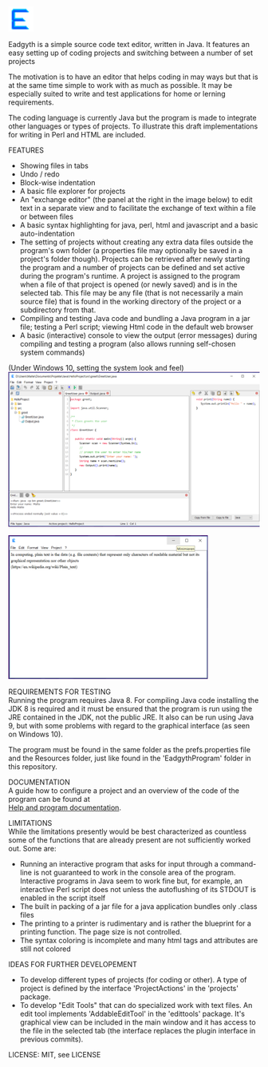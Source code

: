 <img src="images/EadgythIcon.png" width="50"/>
<p>Eadgyth is a simple source code text editor, written in Java. It features an easy setting
up of coding projects and switching between a number of set projects
<p>
The motivation is to have an editor that helps coding in may ways but that is at the
same time simple to work with as much as possible. It may be especially suited to write
and test applications for home or lerning requirements.
<p>
The coding language is currently Java but the program is made to integrate other languages
or types of projects. To illustrate this draft implementations for writing in Perl and HTML
are included.
<p>
FEATURES<br>
<ul>
   <li>Showing files in tabs</li>
   <li>Undo / redo</li>
   <li>Block-wise indentation</li>
   <li>A basic file explorer for projects</i>
   <li>An "exchange editor" (the panel at the right in the image below) to edit text in a
   separate view and to facilitate the exchange of text within a file or between files</li>
   <li>A basic syntax highlighting for java, perl, html and javascript and a basic
   auto-indentation</li>
   <li>The setting of projects without creating any extra data files outside the program's
   own folder (a properties file may optionally be saved in a project's folder though). Projects
   can be retrieved after newly starting the program and a number of projects can be defined
   and set active during the program's runtime. A project is assigned to the program when a file
   of that project is opened (or newly saved) and is in the selected tab. This file may be any
   file (that is not necessarily a main source file) that is found in the working directory
   of the project or a subdirectory from that.</li>
   <li>Compiling and testing Java code and bundling a Java program in a jar file; testing
   a Perl script; viewing Html code in the default web browser</li>
   <li>A basic (interactive) console to view the output (error messages) during compiling
   and testing a program (also allows running self-chosen system commands)</li>
</ul>
(Under Windows 10, setting the system look and feel)<br>
<img src="images/Windows10SystemLAF.png" width="550"/>
<p>
<img src="images/SimpleEditorView.png" width="400"/>
<p>
REQUIREMENTS FOR TESTING<br>
Running the program requires Java 8. For compiling Java code installing the JDK 8 is required
and it must be ensured that the program is run using the JRE contained in the JDK, not the
public JRE. It also can be run using Java 9, but with some problems with regard to the graphical
interface (as seen on Windows 10).
<p>
The program must be found in the same folder as the prefs.properties file and the Resources
folder, just like found in the 'EadgythProgram' folder in this repository.<p>
<p>
DOCUMENTATION<br>
A guide how to configure a project and an overview of the code of the program can be found at<br>
<a href="https://eadgyth.github.io/Programming-Editor/">
   Help and program documentation</a>.
<p>
LIMITATIONS<br>
While the limitations presently would be best characterized as countless some of the functions
that are already present are not sufficiently worked out. Some are:
<ul>
<li>Running an interactive program that asks for input through a command-line is not guaranteed
   to work in the console area of the program. Interactive programs in Java seem to work fine but,
   for example, an interactive Perl script does not unless the autoflushing of its STDOUT is enabled
   in the script itself</li>
<li>The built in packing of a jar file for a java application bundles only .class files</li>
<li>The printing to a printer is rudimentary and is rather the blueprint for a printing function.
The page size is not controlled.</li>
<li>The syntax coloring is incomplete and many html tags and attributes are still not colored</li>
</ul>
<p>
IDEAS FOR FURTHER DEVELOPEMENT<br>
<ul>
<li>To develop different types of projects (for coding or other). A type of project is defined by
   the interface 'ProjectActions' in the 'projects' package.</li>
<li>To develop "Edit Tools" that can do specialized work with text files. An edit tool implements
   'AddableEditTool' in the 'edittools' package. It's graphical view can be included in the main 
   window and it has access to the file in the selected tab (the interface replaces the plugin
   interface in previous commits).</li>
</ul>
<p>
LICENSE: MIT, see LICENSE<br>
